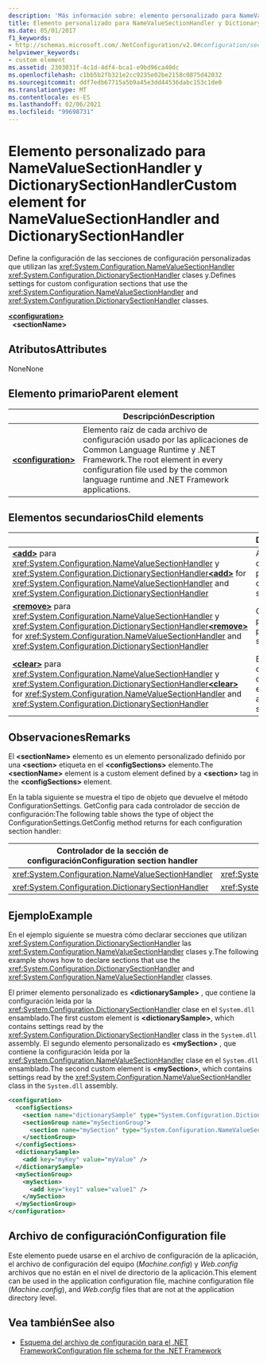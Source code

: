 ```yaml
---
description: 'Más información sobre: elemento personalizado para NameValueSectionHandler y DictionarySectionHandler'
title: Elemento personalizado para NameValueSectionHandler y DictionarySectionHandler
ms.date: 05/01/2017
f1_keywords:
- http://schemas.microsoft.com/.NetConfiguration/v2.0#configuration/sectionName
helpviewer_keywords:
- custom element
ms.assetid: 2303031f-4c1d-4df4-bca1-e9bd96ca40dc
ms.openlocfilehash: c1bb5b2fb321e2cc9235e02be2158c0875d42032
ms.sourcegitcommit: ddf7edb67715a5b9a45e3dd44536dabc153c1de0
ms.translationtype: MT
ms.contentlocale: es-ES
ms.lasthandoff: 02/06/2021
ms.locfileid: "99698731"
---
```

# <a name="custom-element-for-namevaluesectionhandler-and-dictionarysectionhandler"></a><span data-ttu-id="7a1d3-103">Elemento personalizado para NameValueSectionHandler y DictionarySectionHandler</span><span class="sxs-lookup"><span data-stu-id="7a1d3-103">Custom element for NameValueSectionHandler and DictionarySectionHandler</span></span>

<span data-ttu-id="7a1d3-104">Define la configuración de las secciones de configuración personalizadas que utilizan las <xref:System.Configuration.NameValueSectionHandler> <xref:System.Configuration.DictionarySectionHandler> clases y.</span><span class="sxs-lookup"><span data-stu-id="7a1d3-104">Defines settings for custom configuration sections that use the <xref:System.Configuration.NameValueSectionHandler> and <xref:System.Configuration.DictionarySectionHandler> classes.</span></span>

[**\<configuration>**](configuration-element.md)\
&nbsp;&nbsp;**\<sectionName>**

## <a name="attributes"></a><span data-ttu-id="7a1d3-105">Atributos</span><span class="sxs-lookup"><span data-stu-id="7a1d3-105">Attributes</span></span>

<span data-ttu-id="7a1d3-106">None</span><span class="sxs-lookup"><span data-stu-id="7a1d3-106">None</span></span>

## <a name="parent-element"></a><span data-ttu-id="7a1d3-107">Elemento primario</span><span class="sxs-lookup"><span data-stu-id="7a1d3-107">Parent element</span></span>

|     | <span data-ttu-id="7a1d3-108">Descripción</span><span class="sxs-lookup"><span data-stu-id="7a1d3-108">Description</span></span> |
| --- | ----------- |
| [**\<configuration>**](configuration-element.md) | <span data-ttu-id="7a1d3-109">Elemento raíz de cada archivo de configuración usado por las aplicaciones de Common Language Runtime y .NET Framework.</span><span class="sxs-lookup"><span data-stu-id="7a1d3-109">The root element in every configuration file used by the common language runtime and .NET Framework applications.</span></span> |

## <a name="child-elements"></a><span data-ttu-id="7a1d3-110">Elementos secundarios</span><span class="sxs-lookup"><span data-stu-id="7a1d3-110">Child elements</span></span>

|     | <span data-ttu-id="7a1d3-111">Descripción</span><span class="sxs-lookup"><span data-stu-id="7a1d3-111">Description</span></span> |
| --- | ----------- |
| <span data-ttu-id="7a1d3-112">[**\<add>**](add-element-for-custom-2.md) para <xref:System.Configuration.NameValueSectionHandler> y <xref:System.Configuration.DictionarySectionHandler></span><span class="sxs-lookup"><span data-stu-id="7a1d3-112">[**\<add>**](add-element-for-custom-2.md) for <xref:System.Configuration.NameValueSectionHandler> and <xref:System.Configuration.DictionarySectionHandler></span></span>  | <span data-ttu-id="7a1d3-113">Agrega la configuración de la aplicación personalizada.</span><span class="sxs-lookup"><span data-stu-id="7a1d3-113">Adds custom application settings.</span></span> |
| <span data-ttu-id="7a1d3-114">[**\<remove>**](remove-element-for-custom-2.md) para <xref:System.Configuration.NameValueSectionHandler> y <xref:System.Configuration.DictionarySectionHandler></span><span class="sxs-lookup"><span data-stu-id="7a1d3-114">[**\<remove>**](remove-element-for-custom-2.md) for <xref:System.Configuration.NameValueSectionHandler> and <xref:System.Configuration.DictionarySectionHandler></span></span> | <span data-ttu-id="7a1d3-115">Quita un valor definido previamente.</span><span class="sxs-lookup"><span data-stu-id="7a1d3-115">Removes a previously defined setting.</span></span> |
| <span data-ttu-id="7a1d3-116">[**\<clear>**](clear-element-for-custom-2.md) para <xref:System.Configuration.NameValueSectionHandler> y <xref:System.Configuration.DictionarySectionHandler></span><span class="sxs-lookup"><span data-stu-id="7a1d3-116">[**\<clear>**](clear-element-for-custom-2.md) for <xref:System.Configuration.NameValueSectionHandler> and <xref:System.Configuration.DictionarySectionHandler></span></span> | <span data-ttu-id="7a1d3-117">Borra todos los valores de configuración definidos previamente en una sección.</span><span class="sxs-lookup"><span data-stu-id="7a1d3-117">Clears all previously defined settings in a section.</span></span> |

## <a name="remarks"></a><span data-ttu-id="7a1d3-118">Observaciones</span><span class="sxs-lookup"><span data-stu-id="7a1d3-118">Remarks</span></span>

<span data-ttu-id="7a1d3-119">El **\<sectionName>** elemento es un elemento personalizado definido por una **\<section>** etiqueta en el **\<configSections>** elemento.</span><span class="sxs-lookup"><span data-stu-id="7a1d3-119">The **\<sectionName>** element is a custom element defined by a **\<section>** tag in the **\<configSections>** element.</span></span>

<span data-ttu-id="7a1d3-120">En la tabla siguiente se muestra el tipo de objeto que devuelve el método ConfigurationSettings. GetConfig para cada controlador de sección de configuración:</span><span class="sxs-lookup"><span data-stu-id="7a1d3-120">The following table shows the type of object the ConfigurationSettings.GetConfig method returns for each configuration section handler:</span></span>

| <span data-ttu-id="7a1d3-121">Controlador de la sección de configuración</span><span class="sxs-lookup"><span data-stu-id="7a1d3-121">Configuration section handler</span></span>                        | <span data-ttu-id="7a1d3-122">Tipo de valor devuelto</span><span class="sxs-lookup"><span data-stu-id="7a1d3-122">Return type</span></span>                                                |
| ---------------------------------------------------- | ---------------------------------------------------------- |
| <xref:System.Configuration.NameValueSectionHandler>  | <xref:System.Collections.Specialized.NameValueCollection>  |
| <xref:System.Configuration.DictionarySectionHandler> | <xref:System.Collections.IDictionary>                      |

## <a name="example"></a><span data-ttu-id="7a1d3-123">Ejemplo</span><span class="sxs-lookup"><span data-stu-id="7a1d3-123">Example</span></span>

<span data-ttu-id="7a1d3-124">En el ejemplo siguiente se muestra cómo declarar secciones que utilizan <xref:System.Configuration.DictionarySectionHandler> las <xref:System.Configuration.NameValueSectionHandler> clases y.</span><span class="sxs-lookup"><span data-stu-id="7a1d3-124">The following example shows how to declare sections that use the <xref:System.Configuration.DictionarySectionHandler> and <xref:System.Configuration.NameValueSectionHandler> classes.</span></span>

<span data-ttu-id="7a1d3-125">El primer elemento personalizado es **\<dictionarySample>** , que contiene la configuración leída por la <xref:System.Configuration.DictionarySectionHandler> clase en el `System.dll` ensamblado.</span><span class="sxs-lookup"><span data-stu-id="7a1d3-125">The first custom element is **\<dictionarySample>**, which contains settings read by the <xref:System.Configuration.DictionarySectionHandler> class in the `System.dll` assembly.</span></span> <span data-ttu-id="7a1d3-126">El segundo elemento personalizado es **\<mySection>** , que contiene la configuración leída por la <xref:System.Configuration.NameValueSectionHandler> clase en el `System.dll` ensamblado.</span><span class="sxs-lookup"><span data-stu-id="7a1d3-126">The second custom element is **\<mySection>**, which contains settings read by the <xref:System.Configuration.NameValueSectionHandler> class in the `System.dll` assembly.</span></span>

```xml
<configuration>
  <configSections>
    <section name="dictionarySample" type="System.Configuration.DictionarySectionHandler,System" />
    <sectionGroup name="mySectionGroup">
      <section name="mySection" type="System.Configuration.NameValueSectionHandler,System" />
    </sectionGroup>
  </configSections>
  <dictionarySample>
    <add key="myKey" value="myValue" />
  </dictionarySample>
  <mySectionGroup>
    <mySection>
      <add key="key1" value="value1" />
    </mySection>
  </mySectionGroup>
</configuration>
```

## <a name="configuration-file"></a><span data-ttu-id="7a1d3-127">Archivo de configuración</span><span class="sxs-lookup"><span data-stu-id="7a1d3-127">Configuration file</span></span>

<span data-ttu-id="7a1d3-128">Este elemento puede usarse en el archivo de configuración de la aplicación, el archivo de configuración del equipo (*Machine.config*) y *Web.config* archivos que no están en el nivel de directorio de la aplicación.</span><span class="sxs-lookup"><span data-stu-id="7a1d3-128">This element can be used in the application configuration file, machine configuration file (*Machine.config*), and *Web.config* files that are not at the application directory level.</span></span>

## <a name="see-also"></a><span data-ttu-id="7a1d3-129">Vea también</span><span class="sxs-lookup"><span data-stu-id="7a1d3-129">See also</span></span>

- [<span data-ttu-id="7a1d3-130">Esquema del archivo de configuración para el .NET Framework</span><span class="sxs-lookup"><span data-stu-id="7a1d3-130">Configuration file schema for the .NET Framework</span></span>](index.md)
